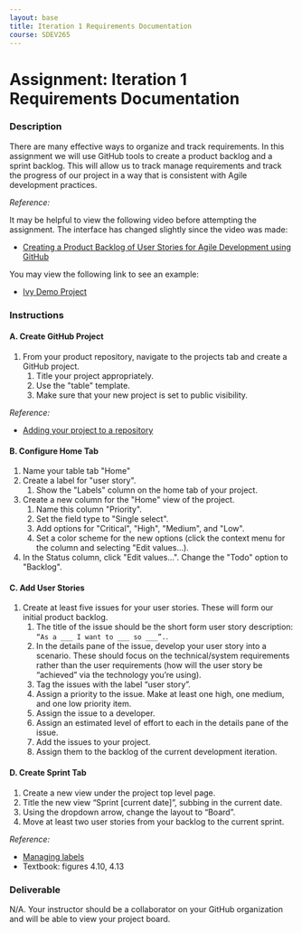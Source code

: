 ```yaml
---
layout: base
title: Iteration 1 Requirements Documentation
course: SDEV265
---
```


# Assignment: Iteration 1 Requirements Documentation

### Description

There are many effective ways to organize and track requirements. In this assignment we will use GitHub tools to create a product backlog and a sprint backlog. This will allow us to track manage requirements and track the progress of our project in a way that is consistent with Agile development practices.

_Reference:_

It may be helpful to view the following video before attempting the assignment. The interface has changed slightly since the video was made:

- [Creating a Product Backlog of User Stories for Agile Development using GitHub](https://www.youtube.com/watch?v=m8ZxTHSKSKE)

You may view the following link to see an example:

- [Ivy Demo Project](https://github.com/users/mpjovanovich/projects/2/views/4)

### Instructions

#### A. Create GitHub Project

1. From your product repository, navigate to the projects tab and create a GitHub project.
   1. Title your project appropriately.
   1. Use the "table" template.
   1. Make sure that your new project is set to public visibility.

_Reference:_

- [Adding your project to a repository](https://docs.github.com/en/issues/planning-and-tracking-with-projects/managing-your-project/adding-your-project-to-a-repository)

#### B. Configure Home Tab

1. Name your table tab "Home"
1. Create a label for "user story".
   1. Show the "Labels" column on the home tab of your project.
1. Create a new column for the "Home" view of the project.
   1. Name this column "Priority".
   1. Set the field type to "Single select".
   1. Add options for "Critical", "High", "Medium", and "Low".
   1. Set a color scheme for the new options (click the context menu for the column and selecting "Edit values...).
1. In the Status column, click "Edit values...". Change the "Todo" option to "Backlog".

#### C. Add User Stories

1. Create at least five issues for your user stories. These will form our initial product backlog.
   1. The title of the issue should be the short form user story description: `“As a ___ I want to ___ so ___”.`.
   1. In the details pane of the issue, develop your user story into a scenario. These should focus on the technical/system requirements rather than the user requirements (how will the user story be “achieved” via the technology you’re using).
   1. Tag the issues with the label “user story”.
   1. Assign a priority to the issue. Make at least one high, one medium, and one low priority item.
   1. Assign the issue to a developer.
   1. Assign an estimated level of effort to each in the details pane of the issue.
   1. Add the issues to your project.
   1. Assign them to the backlog of the current development iteration.

#### D. Create Sprint Tab

1. Create a new view under the project top level page.
1. Title the new view “Sprint [current date]”, subbing in the current date.
1. Using the dropdown arrow, change the layout to “Board”.
1. Move at least two user stories from your backlog to the current sprint.

_Reference:_

- [Managing labels](https://docs.github.com/en/issues/using-labels-and-milestones-to-track-work/managing-labels)
- Textbook: figures 4.10, 4.13

### Deliverable

N/A. Your instructor should be a collaborator on your GitHub organization and will be able to view your project board.
